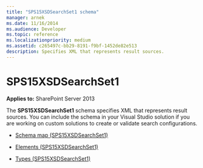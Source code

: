 ```yaml
---
title: "SPS15XSDSearchSet1 schema"
manager: arnek
ms.date: 11/16/2014
ms.audience: Developer
ms.topic: reference
ms.localizationpriority: medium
ms.assetid: c265497c-bb29-8191-f9bf-1452de82e513
description: Specifies XML that represents result sources.
---
```


# SPS15XSDSearchSet1

**Applies to:** SharePoint Server 2013

The **SPS15XSDSearchSet1** schema specifies XML that represents result sources. You can include the schema in your Visual Studio solution if you are working on custom solutions to create or validate search configurations.

- [Schema map (SPS15XSDSearchSet1)](schema-map-sps15xsdsearchset1.md)

- [Elements (SPS15XSDSearchSet1)](elements-sps15xsdsearchset1.md)

- [Types (SPS15XSDSearchSet1)](types-sps15xsdsearchset1.md)
